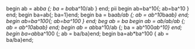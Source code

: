 begin ab = ab*ba {; ba = ba*ba^10/ab } end;
pii
begin ab=ba^10{; ab=ba^10 } end;
begin ba=ab{; ba=1}end;
begin ba = ba*ab/ab {; ab = ab^10*ba*ab} end;
begin ab=ba^100{; ab=ba^100 } end;
beg ab = ba
begin ab = ab/ab/ab {; ab = ab^10*ab*ab} end;
begin ab = ab*ba^10/ab {; ba = ab^100*ab^10} end;
begin ba=ab*ba^100 {; ab = ba/ba}end;
begin ba=ab*ba^100 { ab = ba/ba}end;
